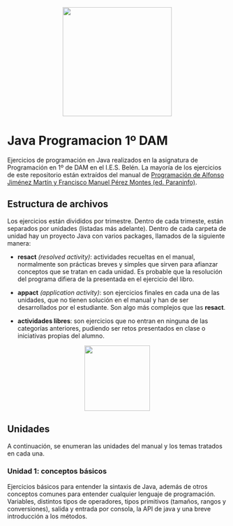 <div id="header" align="center">
  <img src="https://media.giphy.com/media/YpZbh3wXqG11aK2zRd/giphy.gif" width="250"/>
</div>

# Java Programacion 1º DAM
Ejercicios de programación en Java realizados en la asignatura de Programación en 1º de DAM en el I.E.S. Belén. La mayoría de los ejercicios de este repositorio están extraídos del manual de [Programación de Alfonso Jiménez Martín y Francisco Manuel Pérez Montes (ed. Paraninfo)](https://www.paraninfo.es/catalogo/9788428342865/programacion--edicion-2021-).

## Estructura de archivos
Los ejercicios están divididos por trimestre. Dentro de cada trimeste, están separados por unidades (listadas más adelante). Dentro de cada carpeta de unidad hay un proyecto Java con varios packages, llamados de la siguiente manera:

- __resact__ *(resolved activity)*: actividades recueltas en el manual, normalmente son prácticas breves y simples que sirven para afianzar conceptos que se tratan en cada unidad. Es probable que la resolución del programa difiera de la presentada en el ejercicio del libro.

- __appact__ *(application activity)*: son ejercicios finales en cada una de las unidades, que no tienen solución en el manual y han de ser desarrollados por el estudiante. Son algo más complejos que las __resact__.

- __actividades libres__: son ejercicios que no entran en ninguna de las categorías anteriores, pudiendo ser retos presentados en clase o iniciativas propias del alumno.

<div id="units" align="center">
  <img src="https://media.giphy.com/media/8NaYbrMzn9a4tu4z6i/giphy.gif" width="150"/>
</div>

## Unidades
A continuación, se enumeran las unidades del manual y los temas tratados en cada una.
### Unidad 1: conceptos básicos
Ejercicios básicos para entender la sintaxis de Java, además de otros conceptos comunes para entender cualquier lenguaje de programación. Variables, distintos tipos de operadores, tipos primitivos (tamaños, rangos y conversiones), salida y entrada por consola, la API de java y una breve introducción a los métodos.
